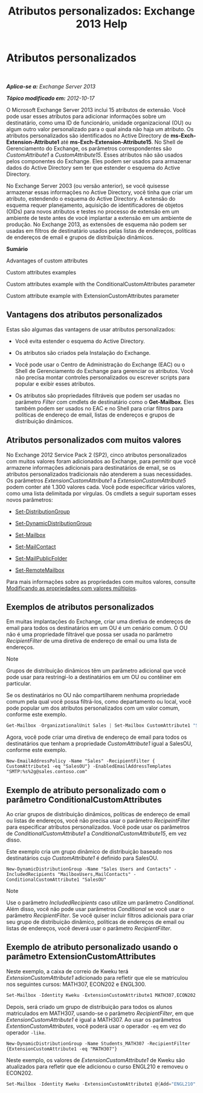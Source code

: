﻿---
title: 'Atributos personalizados: Exchange 2013 Help'
TOCTitle: Atributos personalizados
ms:assetid: 2b043878-0b34-4563-a9c2-28a9efa7447e
ms:mtpsurl: https://technet.microsoft.com/pt-br/library/Ee423541(v=EXCHG.150)
ms:contentKeyID: 50485223
ms.date: 05/22/2018
mtps_version: v=EXCHG.150
ms.translationtype: MT
---

# Atributos personalizados

 

_**Aplica-se a:** Exchange Server 2013_

_**Tópico modificado em:** 2012-10-17_

O Microsoft Exchange Server 2013 inclui 15 atributos de extensão. Você pode usar esses atributos para adicionar informações sobre um destinatário, como uma ID de funcionário, unidade organizacional (OU) ou algum outro valor personalizado para o qual ainda não haja um atributo. Os atributos personalizados são identificados no Active Directory de **ms-Exch-Extension-Attribute1** até **ms-Exch-Extension-Attribute15**. No Shell de Gerenciamento do Exchange, os parâmetros correspondentes são *CustomAttribute1* a *CustomAttribute15*. Esses atributos não são usados pelos componentes do Exchange. Eles podem ser usados para armazenar dados do Active Directory sem ter que estender o esquema do Active Directory.

No Exchange Server 2003 (ou versão anterior), se você quisesse armazenar essas informações no Active Directory, você tinha que criar um atributo, estendendo o esquema do Active Directory. A extensão do esquema requer planejamento, aquisição de identificadores de objetos (OIDs) para novos atributos e testes no processo de extensão em um ambiente de teste antes de você implantar a extensão em um ambiente de produção. No Exchange 2013, as extensões de esquema não podem ser usadas em filtros de destinatário usados pelas listas de endereços, políticas de endereços de email e grupos de distribuição dinâmicos.

**Sumário**

Advantages of custom attributes

Custom attributes examples

Custom attributes example with the ConditionalCustomAttributes parameter

Custom attribute example with ExtensionCustomAttributes parameter

## Vantagens dos atributos personalizados

Estas são algumas das vantagens de usar atributos personalizados:

  - Você evita estender o esquema do Active Directory.

  - Os atributos são criados pela Instalação do Exchange.

  - Você pode usar o Centro de Administração do Exchange (EAC) ou o Shell de Gerenciamento do Exchange para gerenciar os atributos. Você não precisa montar controles personalizados ou escrever scripts para popular e exibir esses atributos.

  - Os atributos são propriedades filtráveis que podem ser usadas no parâmetro *Filter* com cmdlets de destinatário como o **Get-Mailbox**. Eles também podem ser usados no EAC e no Shell para criar filtros para políticas de endereço de email, listas de endereços e grupos de distribuição dinâmicos.

## Atributos personalizados com muitos valores

No Exchange 2012 Service Pack 2 (SP2), cinco atributos personalizados com muitos valores foram adicionados ao Exchange, para permitir que você armazene informações adicionais para destinatários de email, se os atributos personalizados tradicionais não atenderem a suas necessidades. Os parâmetros *ExtensionCustomAttribute1* a *ExtensionCustomAttribute5* podem conter até 1.300 valores cada. Você pode especificar vários valores, como uma lista delimitada por vírgulas. Os cmdlets a seguir suportam esses novos parâmetros:

  - [Set-DistributionGroup](https://technet.microsoft.com/pt-br/library/bb124955\(v=exchg.150\))

  - [Set-DynamicDistributionGroup](https://technet.microsoft.com/pt-br/library/bb123796\(v=exchg.150\))

  - [Set-Mailbox](https://technet.microsoft.com/pt-br/library/bb123981\(v=exchg.150\))

  - [Set-MailContact](https://technet.microsoft.com/pt-br/library/aa995950\(v=exchg.150\))

  - [Set-MailPublicFolder](https://technet.microsoft.com/pt-br/library/bb123707\(v=exchg.150\))

  - [Set-RemoteMailbox](https://technet.microsoft.com/pt-br/library/ff607302\(v=exchg.150\))

Para mais informações sobre as propriedades com muitos valores, consulte [Modificando as propriedades com valores múltiplos](modifying-multivalued-properties-exchange-2013-help.md).

## Exemplos de atributos personalizados

Em muitas implantações do Exchange, criar uma diretiva de endereços de email para todos os destinatários em um OU é um cenário comum. O OU não é uma propriedade filtrável que possa ser usada no parâmetro *RecipientFilter* de uma diretiva de endereço de email ou uma lista de endereços.


> [!NOTE]  
> Grupos de distribuição dinâmicos têm um parâmetro adicional que você pode usar para restringi-lo a destinatários em um OU ou contêiner em particular.



Se os destinatários no OU não compartilharem nenhuma propriedade comum pela qual você possa filtrá-los, como departamento ou local, você pode popular um dos atributos personalizados com um valor comum, conforme este exemplo.

```powershell
Get-Mailbox -OrganizationalUnit Sales | Set-Mailbox CustomAttribute1 "SalesOU"
```

Agora, você pode criar uma diretiva de endereço de email para todos os destinatários que tenham a propriedade *CustomAttribute1* igual a SalesOU, conforme este exemplo.

    New-EmailAddressPolicy -Name "Sales" -RecipientFilter { CustomAttribute1 -eq "SalesOU"} -EnabledEmailAddressTemplates "SMTP:%s%2g@sales.contoso.com"

## Exemplo de atributo personalizado com o parâmetro ConditionalCustomAttributes

Ao criar grupos de distribuição dinâmicos, políticas de endereço de email ou listas de endereços, você não precisa usar o parâmetro *RecipeintFilter* para especificar atributos personalizados. Você pode usar os parâmetros de *ConditionalCustomAttribute1* a *ConditionalCustomAttribute15*, em vez disso.

Este exemplo cria um grupo dinâmico de distribuição baseado nos destinatários cujo *CustomAttribute1* é definido para SalesOU.

    New-DynamicDistributionGroup -Name "Sales Users and Contacts" -IncludedRecipients "MailboxUsers,MailContacts" -ConditionalCustomAttribute1 "SalesOU"


> [!NOTE]  
> Use o parâmetro <EM>IncludedRecipients</EM> caso utilize um parâmetro <EM>Conditional</EM>. Além disso, você não pode usar parâmetros <EM>Conditional</EM> se você usar o parâmetro <EM>RecipientFilter</EM>. Se você quiser incluir filtros adicionais para criar seu grupo de distribuição dinâmico, políticas de endereços de email ou listas de endereços, você deverá usar o parâmetro <EM>RecipientFilter</EM>.



## Exemplo de atributo personalizado usando o parâmetro ExtensionCustomAttributes

Neste exemplo, a caixa de correio de Kweku terá *ExtensionCustomAttribute1* adicionado para refletir que ele se matriculou nos seguintes cursos: MATH307, ECON202 e ENGL300.

```powershell
Set-Mailbox -Identity Kweku -ExtensionCustomAttribute1 MATH307,ECON202,ENGL300
```

Depois, será criado um grupo de distribuição para todos os alunos matriculados em MATH307, usando-se o parâmetro *RecipientFilter*, em que *ExtensionCustomAttribute1* é igual a MATH307. Ao usar os parâmetros *ExtentionCustomAttributes*, você poderá usar o operador `-eq` em vez do operador `-like`.

    New-DynamicDistributionGroup -Name Students_MATH307 -RecipientFilter {ExtensionCustomAttribute1 -eq "MATH307"}

Neste exemplo, os valores de *ExtensionCustomAttribute1* de Kweku são atualizados para refletir que ele adicionou o curso ENGL210 e removeu o ECON202.

```powershell
Set-Mailbox -Identity Kweku -ExtensionCustomAttribute1 @{Add="ENGL210"; Remove="ECON202"}
```

